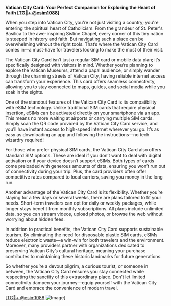 **Vatican City Card: Your Perfect Companion for Exploring the Heart of Faith [[TG💪+ @esim1088](https://t.me/s/esim1088)]**

When you step into Vatican City, you're not just visiting a country; you're entering the spiritual heart of Catholicism. From the grandeur of St. Peter's Basilica to the awe-inspiring Sistine Chapel, every corner of this tiny nation is steeped in history and faith. But navigating such a place can be overwhelming without the right tools. That’s where the Vatican City Card comes in—a must-have for travelers looking to make the most of their visit.

The Vatican City Card isn’t just a regular SIM card or mobile data plan; it’s specifically designed with visitors in mind. Whether you’re planning to explore the Vatican Museums, attend a papal audience, or simply wander through the charming streets of Vatican City, having reliable internet access can transform your experience. This card offers seamless connectivity, allowing you to stay connected to maps, guides, and social media while you soak in the sights.

One of the standout features of the Vatican City Card is its compatibility with eSIM technology. Unlike traditional SIM cards that require physical insertion, eSIMs can be activated directly on your smartphone via an app. This means no more waiting at airports or carrying multiple SIM cards. Simply scan the QR code provided by the Vatican City Card service, and you’ll have instant access to high-speed internet wherever you go. It’s as easy as downloading an app and following the instructions—no tech wizardry required!

For those who prefer physical SIM cards, the Vatican City Card also offers standard SIM options. These are ideal if you don’t want to deal with digital activation or if your device doesn’t support eSIMs. Both types of cards come preloaded with generous amounts of data, ensuring you won’t run out of connectivity during your trip. Plus, the card providers often offer competitive rates compared to local carriers, saving you money in the long run.

Another advantage of the Vatican City Card is its flexibility. Whether you’re staying for a few days or several weeks, there are plans tailored to fit your needs. Short-term travelers can opt for daily or weekly packages, while longer stays benefit from monthly subscriptions. All plans include unlimited data, so you can stream videos, upload photos, or browse the web without worrying about hidden fees.

In addition to practical benefits, the Vatican City Card supports sustainable tourism. By eliminating the need for disposable plastic SIM cards, eSIMs reduce electronic waste—a win-win for both travelers and the environment. Moreover, many providers partner with organizations dedicated to preserving Vatican City’s cultural heritage, meaning your purchase contributes to maintaining these historic landmarks for future generations.

So whether you’re a devout pilgrim, a curious tourist, or someone in between, the Vatican City Card ensures you stay connected while respecting the sanctity of this extraordinary place. Don’t let limited connectivity dampen your journey—equip yourself with the Vatican City Card and embrace the convenience of modern travel.

[[TG💪+ @esim1088](https://t.me/s/esim1088) ![Image](https://i.postimg.cc/Y0z9fWf4/image.png)]